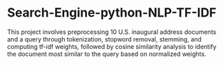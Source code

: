# Search-Engine-python-NLP-TF-IDF
This project involves preprocessing 10 U.S. inaugural address documents and a query through tokenization, stopword removal, stemming, and computing tf-idf weights, followed by cosine similarity analysis to identify the document most similar to the query based on normalized weights.
